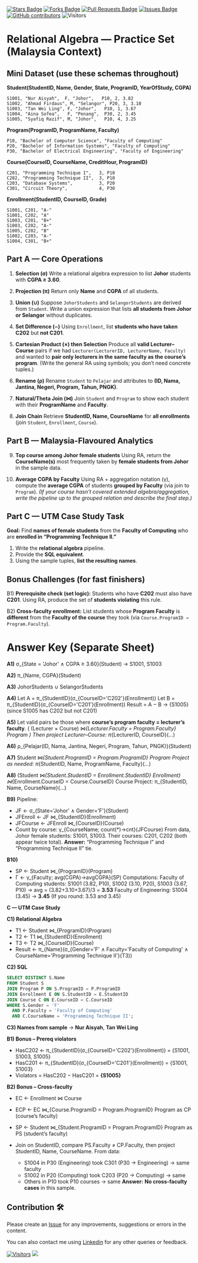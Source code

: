 
<a href="https://github.com/drshahizan/database/stargazers"><img src="https://img.shields.io/github/stars/drshahizan/database" alt="Stars Badge"/></a>
<a href="https://github.com/drshahizan/database/network/members"><img src="https://img.shields.io/github/forks/drshahizan/database" alt="Forks Badge"/></a>
<a href="https://github.com/drshahizan/database/pulls"><img src="https://img.shields.io/github/issues-pr/drshahizan/database" alt="Pull Requests Badge"/></a>
<a href="https://github.com/drshahizan/database/issues"><img src="https://img.shields.io/github/issues/drshahizan/database" alt="Issues Badge"/></a>
<a href="https://github.com/drshahizan/database/graphs/contributors"><img alt="GitHub contributors" src="https://img.shields.io/github/contributors/drshahizan/database?color=2b9348"></a>
![Visitors](https://api.visitorbadge.io/api/visitors?path=https%3A%2F%2Fgithub.com%2Fdrshahizan%2Fdatabase&labelColor=%23d9e3f0&countColor=%23697689&style=flat)

# Relational Algebra — Practice Set (Malaysia Context)

## Mini Dataset (use these schemas throughout)

**Student(StudentID, Name, Gender, State, ProgramID, YearOfStudy, CGPA)**

```
S1001, "Nur Aisyah",  F, "Johor",   P10, 2, 3.82
S1002, "Ahmad Firdaus", M, "Selangor", P20, 3, 3.10
S1003, "Tan Wei Ling", F, "Johor",   P10, 1, 3.67
S1004, "Aina Sofea",   F, "Penang",  P30, 2, 3.45
S1005, "Syafiq Razif", M, "Johor",   P10, 4, 3.25
```

**Program(ProgramID, ProgramName, Faculty)**

```
P10, "Bachelor of Computer Science", "Faculty of Computing"
P20, "Bachelor of Information Systems", "Faculty of Computing"
P30, "Bachelor of Electrical Engineering", "Faculty of Engineering"
```

**Course(CourseID, CourseName, CreditHour, ProgramID)**

```
C201, "Programming Technique I",   3, P10
C202, "Programming Technique II",  3, P10
C203, "Database Systems",          3, P20
C301, "Circuit Theory",            4, P30
```

**Enrollment(StudentID, CourseID, Grade)**

```
S1001, C201, "A-"
S1001, C202, "A"
S1003, C201, "B+"
S1003, C202, "A-"
S1005, C202, "B"
S1002, C203, "A-"
S1004, C301, "B+"
```

## Part A — Core Operations

1. **Selection (σ)**
   Write a relational algebra expression to list **Johor** students with **CGPA ≥ 3.60**.

2. **Projection (π)**
   Return only **Name** and **CGPA** of all students.

3. **Union (∪)**
   Suppose `JohorStudents` and `SelangorStudents` are derived from `Student`.
   Write a union expression that lists **all students from Johor or Selangor** without duplicates.

4. **Set Difference (−)**
   Using `Enrollment`, list **students who have taken C202** but **not C201**.

5. **Cartesian Product (×) then Selection**
   Produce all **valid Lecturer–Course** pairs if we had `Lecturer(LecturerID, LecturerName, Faculty)` and wanted to **pair only lecturers in the same faculty as the course’s program**.
   (Write the general RA using symbols; you don’t need concrete tuples.)

6. **Rename (ρ)**
   Rename `Student` to `Pelajar` and attributes to **(ID, Nama, Jantina, Negeri, Program, Tahun, PNGK)**.

7. **Natural/Theta Join (⋈)**
   Join `Student` and `Program` to show each student with their **ProgramName** and **Faculty**.

8. **Join Chain**
   Retrieve **StudentID, Name, CourseName** for **all enrollments** (join `Student`, `Enrollment`, `Course`).

## Part B — Malaysia-Flavoured Analytics

9. **Top course among Johor female students**
   Using RA, return the **CourseName(s)** most frequently taken by **female students from Johor** in the sample data.

10. **Average CGPA by Faculty**
    Using RA + aggregation notation (γ), compute the **average CGPA** of students **grouped by Faculty** (via join to `Program`).
    *(If your course hasn’t covered extended algebra/aggregation, write the pipeline up to the grouped relation and describe the final step.)*

## Part C — UTM Case Study Task

**Goal:** Find **names of female students** from the **Faculty of Computing** who are **enrolled in “Programming Technique II.”**

1. Write the **relational algebra** pipeline.
2. Provide the **SQL equivalent**.
3. Using the sample tuples, **list the resulting names**.

## Bonus Challenges (for fast finishers)

B1) **Prerequisite check (set logic):**
Students who have **C202** must also have **C201**. Using RA, produce the set of **students violating** this rule.

B2) **Cross-faculty enrollment:**
List students whose **Program Faculty** is **different** from the **Faculty of the course** they took (via `Course.ProgramID → Program.Faculty`).



# Answer Key (Separate Sheet)

**A1)** σ_{State = 'Johor' ∧ CGPA ≥ 3.60}(Student)
→ S1001, S1003

**A2)** π_{Name, CGPA}(Student)

**A3)** JohorStudents ∪ SelangorStudents

**A4)**
Let A = π_{StudentID}(σ_{CourseID='C202'}(Enrollment))
Let B = π_{StudentID}(σ_{CourseID='C201'}(Enrollment))
Result = A − B → {S1005} (since S1005 has C202 but not C201)

**A5)**
Let valid pairs be those where **course’s program faculty = lecturer’s faculty**.
( (Lecturer × Course) ⋈_{Lecturer.Faculty = Program.Faculty} Program )
Then project Lecturer–Course: π_{LecturerID, CourseID}(…)

**A6)** ρ_{Pelajar(ID, Nama, Jantina, Negeri, Program, Tahun, PNGK)}(Student)

**A7)** Student ⋈_{Student.ProgramID = Program.ProgramID} Program
Project as needed: π_{StudentID, Name, ProgramName, Faculty}(…)

**A8)**
(Student ⋈_{Student.StudentID = Enrollment.StudentID} Enrollment) ⋈_{Enrollment.CourseID = Course.CourseID} Course
Project: π_{StudentID, Name, CourseName}(…)

**B9)**
Pipeline:

* JF ← σ_{State='Johor' ∧ Gender='F'}(Student)
* JFEnroll ← JF ⋈_{StudentID}(Enrollment)
* JFCourse ← JFEnroll ⋈_{CourseID}(Course)
* Count by course: γ_{CourseName; count(*)→cnt}(JFCourse)
  From data, Johor female students: S1001, S1003. Their courses: C201, C202 (both appear twice total).
  **Answer:** “Programming Technique I” and “Programming Technique II” tie.

**B10)**

* SP ← Student ⋈_{ProgramID}(Program)
* Γ ← γ_{Faculty; avg(CGPA)→avgCGPA}(SP)
  Computations:
  Faculty of Computing students: S1001 (3.82, P10), S1002 (3.10, P20), S1003 (3.67, P10) → avg = (3.82+3.10+3.67)/3 = **3.53**
  Faculty of Engineering: S1004 (3.45) → **3.45**
  (If you round: 3.53 and 3.45)

**C — UTM Case Study**

**C1) Relational Algebra**

* T1 ← Student ⋈_{ProgramID}(Program)
* T2 ← T1 ⋈_{StudentID}(Enrollment)
* T3 ← T2 ⋈_{CourseID}(Course)
* Result ← π_{Name}(σ_{Gender='F' ∧ Faculty='Faculty of Computing' ∧ CourseName='Programming Technique II'}(T3))

**C2) SQL**

```sql
SELECT DISTINCT S.Name
FROM Student S
JOIN Program P ON S.ProgramID = P.ProgramID
JOIN Enrollment E ON S.StudentID = E.StudentID
JOIN Course C ON E.CourseID = C.CourseID
WHERE S.Gender = 'F'
  AND P.Faculty = 'Faculty of Computing'
  AND C.CourseName = 'Programming Technique II';
```

**C3) Names from sample** → **Nur Aisyah**, **Tan Wei Ling**

**B1) Bonus – Prereq violators**

* HasC202 ← π_{StudentID}(σ_{CourseID='C202'}(Enrollment)) = {S1001, S1003, S1005}
* HasC201 ← π_{StudentID}(σ_{CourseID='C201'}(Enrollment)) = {S1001, S1003}
* Violators = HasC202 − HasC201 = **{S1005}**

**B2) Bonus – Cross-faculty**

* EC ← Enrollment ⋈ Course
* ECP ← EC ⋈_{Course.ProgramID = Program.ProgramID} Program as CP (course’s faculty)
* SP ← Student ⋈_{Student.ProgramID = Program.ProgramID} Program as PS (student’s faculty)
* Join on StudentID, compare PS.Faculty ≠ CP.Faculty, then project StudentID, Name, CourseName.
  From data:

  * S1004 in P30 (Engineering) took C301 (P30 → Engineering) → same faculty
  * S1002 in P20 (Computing) took C203 (P20 → Computing) → same
  * Others in P10 took P10 courses → same
    **Answer:** **No cross-faculty cases** in this sample.


## Contribution 🛠️
Please create an [Issue](https://github.com/drshahizan/HPDP/issues) for any improvements, suggestions or errors in the content.

You can also contact me using [Linkedin](https://www.linkedin.com/in/drshahizan/) for any other queries or feedback.

[![Visitors](https://api.visitorbadge.io/api/visitors?path=https%3A%2F%2Fgithub.com%2Fdrshahizan&labelColor=%23697689&countColor=%23555555&style=plastic)](https://visitorbadge.io/status?path=https%3A%2F%2Fgithub.com%2Fdrshahizan)
![](https://hit.yhype.me/github/profile?user_id=81284918)





